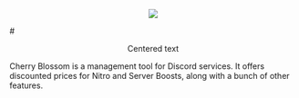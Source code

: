 <p align="center">
  <img src="(https://user-images.githubusercontent.com/42715759/217774938-5deefea6-24e6-4f6c-aaf9-f02ecb4643d0.png)" />
</p>
# <p align="center">Centered text</p>
Cherry Blossom is a management tool for Discord services. It offers discounted prices for Nitro and Server Boosts, along with a bunch of other features.
